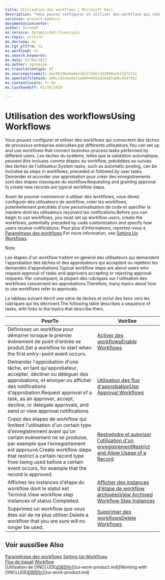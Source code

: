 ```yaml
---
title: Utilisation des workflows | Microsoft Docs
description: "Vous pouvez configurer et utiliser des workflows qui connectent des tâches de processus entreprise exécutées par différents utilisateurs. Les tâches du système, telles que la validation automatique, peuvent être incluses comme étapes du workflow, précédées ou suivies des tâches de l'utilisateur. Demander et accorder une approbation pour créer des enregistrements sont des étapes classiques du workflow."
services: project-madeira
documentationcenter: 
author: SorenGP
ms.service: dynamics365-financials
ms.topic: article
ms.devlang: na
ms.tgt_pltfrm: na
ms.workload: na
ms.search.keywords: 
ms.date: 07/04/2017
ms.author: sgroespe
ms.translationtype: HT
ms.sourcegitcommit: bec0619be0a65e3625759e13d2866ac615d7513c
ms.openlocfilehash: ed9cc92aee8a11a6094456ad24a07ab6c4d47952
ms.contentlocale: fr-be
ms.lasthandoff: 01/30/2018

---
```

# <a name="using-workflows"></a><span data-ttu-id="db0d6-105">Utilisation des workflows</span><span class="sxs-lookup"><span data-stu-id="db0d6-105">Using Workflows</span></span>
<span data-ttu-id="db0d6-106">Vous pouvez configurer et utiliser des workflows qui connectent des tâches de processus entreprise exécutées par différents utilisateurs.</span><span class="sxs-lookup"><span data-stu-id="db0d6-106">You can set up and use workflows that connect business-process tasks performed by different users.</span></span> <span data-ttu-id="db0d6-107">Les tâches du système, telles que la validation automatique, peuvent être incluses comme étapes du workflow, précédées ou suivies des tâches de l'utilisateur.</span><span class="sxs-lookup"><span data-stu-id="db0d6-107">System tasks, such as automatic posting, can be included as steps in workflows, preceded or followed by user tasks.</span></span> <span data-ttu-id="db0d6-108">Demander et accorder une approbation pour créer des enregistrements sont des étapes classiques du workflow.</span><span class="sxs-lookup"><span data-stu-id="db0d6-108">Requesting and granting approval to create new records are typical workflow steps.</span></span>  

 <span data-ttu-id="db0d6-109">Avant de pouvoir commencer à utiliser des workflows, vous devez configurer des utilisateurs de workflow, créer les workflows, potentiellement précédés d'une personnalisation de code et spécifier la manière dont les utilisateurs reçoivent les notifications.</span><span class="sxs-lookup"><span data-stu-id="db0d6-109">Before you can begin to use workflows, you must set up workflow users, create the workflows, potentially preceded by code customization and specify how users receive notifications.</span></span> <span data-ttu-id="db0d6-110">Pour plus d'informations, reportez-vous à [Paramétrage des workflows](across-set-up-workflows.md).</span><span class="sxs-lookup"><span data-stu-id="db0d6-110">For more information, see [Setting Up Workflows](across-set-up-workflows.md).</span></span>  

> [!NOTE]  
>  <span data-ttu-id="db0d6-111">Les étapes d'un workflow traitent en général des utilisateurs qui demandent l'approbation des tâches et des approbateurs qui acceptent ou rejettent les demandes d'approbations.</span><span class="sxs-lookup"><span data-stu-id="db0d6-111">Typical workflow steps are about users who request approval of tasks and approvers accepting or rejecting approval requests.</span></span> <span data-ttu-id="db0d6-112">Par conséquent, la plupart des rubriques sur l'utilisation des workflows concernent les approbations.</span><span class="sxs-lookup"><span data-stu-id="db0d6-112">Therefore, many topics about how to use workflows refer to approvals.</span></span>  

 <span data-ttu-id="db0d6-113">Le tableau suivant décrit une série de tâches et inclut des liens vers les rubriques qui les décrivent.</span><span class="sxs-lookup"><span data-stu-id="db0d6-113">The following table describes a sequence of tasks, with links to the topics that describe them.</span></span>  

|<span data-ttu-id="db0d6-114">**Pour**</span><span class="sxs-lookup"><span data-stu-id="db0d6-114">**To**</span></span>|<span data-ttu-id="db0d6-115">**Voir**</span><span class="sxs-lookup"><span data-stu-id="db0d6-115">**See**</span></span>|  
|------------|-------------|  
|<span data-ttu-id="db0d6-116">Définissez un workflow pour démarrer lorsque le premier événement de point d'entrée se produit.</span><span class="sxs-lookup"><span data-stu-id="db0d6-116">Set a workflow to start when the first entry-point event occurs.</span></span>|[<span data-ttu-id="db0d6-117">Activer des workflows</span><span class="sxs-lookup"><span data-stu-id="db0d6-117">Enable Workflows</span></span>](across-how-to-enable-workflows.md)|  
|<span data-ttu-id="db0d6-118">Demander l'approbation d'une tâche, en tant qu'approbateur, accepter, décliner ou déléguer des approbations, et envoyer ou afficher des notifications d'approbation.</span><span class="sxs-lookup"><span data-stu-id="db0d6-118">Request approval of a task, as an approver, accept, decline, or delegate approvals, and send or view approval notifications.</span></span>|[<span data-ttu-id="db0d6-119">Utilisation des flux d'approbation</span><span class="sxs-lookup"><span data-stu-id="db0d6-119">Use Approval Workflows</span></span>](across-how-use-approval-workflows.md)|  
|<span data-ttu-id="db0d6-120">Créez des étapes de workflow qui limitent l'utilisation d'un certain type d'enregistrement avant qu'un certain événement ne se produise, par exemple que l'enregistrement est approuvé.</span><span class="sxs-lookup"><span data-stu-id="db0d6-120">Create workflow steps that restrict a certain record type from being used before a certain event occurs, for example that the record is approved.</span></span>|[<span data-ttu-id="db0d6-121">Restreindre et autoriser l'utilisation d'un enregistrement</span><span class="sxs-lookup"><span data-stu-id="db0d6-121">Restrict and Allow Usage of a Record</span></span>](across-how-to-restrict-and-allow-usage-of-a-record.md)|  
|<span data-ttu-id="db0d6-122">Affichez les instances d'étape du workflow dont le statut est Terminé.</span><span class="sxs-lookup"><span data-stu-id="db0d6-122">View workflow step instances of status Completed.</span></span>|[<span data-ttu-id="db0d6-123">Afficher des instances d'étape de workflow archivées</span><span class="sxs-lookup"><span data-stu-id="db0d6-123">View Archived Workflow Step Instances</span></span>](across-how-to-view-archived-workflow-step-instances.md)|  
|<span data-ttu-id="db0d6-124">Supprimez un workflow que vous êtes sûr de ne plus utiliser.</span><span class="sxs-lookup"><span data-stu-id="db0d6-124">Delete a workflow that you are sure will no longer be used.</span></span>|[<span data-ttu-id="db0d6-125">Supprimer des workflows</span><span class="sxs-lookup"><span data-stu-id="db0d6-125">Delete Workflows</span></span>](across-how-to-delete-workflows.md)|  

## <a name="see-also"></a><span data-ttu-id="db0d6-126">Voir aussi</span><span class="sxs-lookup"><span data-stu-id="db0d6-126">See Also</span></span>  
<span data-ttu-id="db0d6-127">[Paramétrage des workflows](across-set-up-workflows.md) </span><span class="sxs-lookup"><span data-stu-id="db0d6-127">[Setting Up Workflows](across-set-up-workflows.md) </span></span>  
<span data-ttu-id="db0d6-128">[Flux de travail](across-workflow.md) </span><span class="sxs-lookup"><span data-stu-id="db0d6-128">[Workflow](across-workflow.md) </span></span>  
<span data-ttu-id="db0d6-129">[Utilisation de [!INCLUDE[d365fin](includes/d365fin_md.md)]](ui-work-product.md)</span><span class="sxs-lookup"><span data-stu-id="db0d6-129">[Working with [!INCLUDE[d365fin](includes/d365fin_md.md)]](ui-work-product.md)</span></span>

